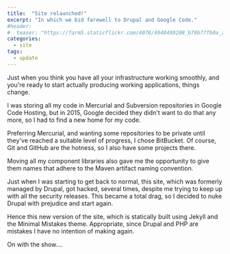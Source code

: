 ```yaml
---
title:  "Site relaunched!"
excerpt: "In which we bid farewell to Drupal and Google Code."
#header:
#  teaser: "https://farm5.staticflickr.com/4076/4940499208_b79b77fb0a_z.jpg"
categories: 
  - site
tags:
  - update
---
```


Just when you think you have all your infrastructure working smoothly,
and you're ready to start actually producing working applications,
things change.

I was storing all my code in Mercurial and Subversion repositories in 
Google Code Hosting, but in 2015, Google decided they didn't want to do
that any more, so I had to find a new home for my code. 

Preferring Mercurial, and wanting some repositories to be private until
they've reached a suitable level of progress, I chose BitBucket. Of 
course, Git and GitHub are the hotness, so I also have some projects there.

Moving all my component libraries also gave me the opportunity to give
them names that adhere to the Maven artifact naming convention.

Just when I was starting to get back to normal, this site, which was
formerly managed by Drupal, got hacked, several times, despite me
trying to keep up with all the security releases. This became a total
drag, so I decided to nuke Drupal with prejudice and start again.

Hence this new version of the site, which is statically built using
Jekyll and the Minimal Mistakes theme. Appropriate, since Drupal and
PHP are mistakes I have no intention of making again.
 
On with the show.... 

